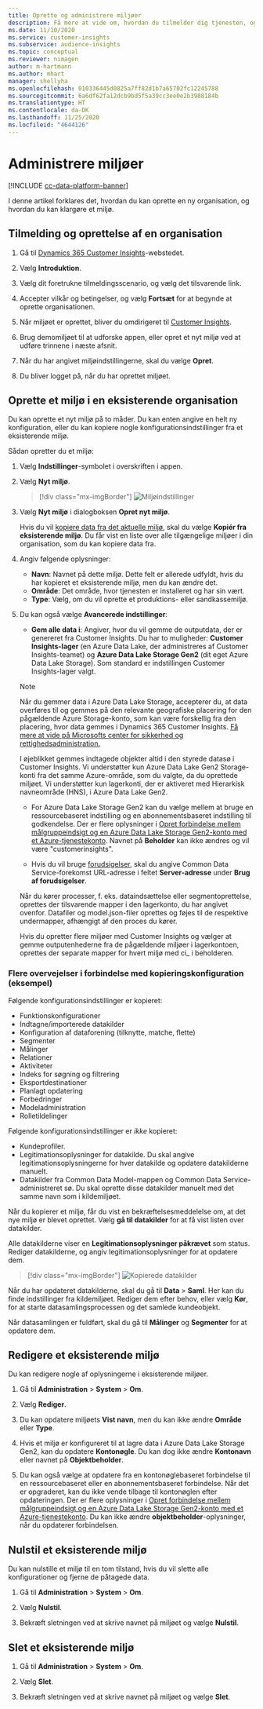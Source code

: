 ```yaml
---
title: Oprette og administrere miljøer
description: Få mere at vide om, hvordan du tilmelder dig tjenesten, og hvordan du administrerer miljøer.
ms.date: 11/10/2020
ms.service: customer-insights
ms.subservice: audience-insights
ms.topic: conceptual
ms.reviewer: nimagen
author: m-hartmann
ms.author: mhart
manager: shellyha
ms.openlocfilehash: 010336445d0825a7ff82d1b7a65702fc12245788
ms.sourcegitcommit: 6a6df62fa12dcb9bd5f5a39cc3ee0e2b3988184b
ms.translationtype: HT
ms.contentlocale: da-DK
ms.lasthandoff: 11/25/2020
ms.locfileid: "4644126"
---
```

# <a name="manage-environments"></a>Administrere miljøer

[!INCLUDE [cc-data-platform-banner](../includes/cc-data-platform-banner.md)]

I denne artikel forklares det, hvordan du kan oprette en ny organisation, og hvordan du kan klargøre et miljø.

## <a name="sign-up-and-create-an-organization"></a>Tilmelding og oprettelse af en organisation

1. Gå til [Dynamics 365 Customer Insights](https://dynamics.microsoft.com/ai/customer-insights/)-webstedet.

2. Vælg **Introduktion**.

3. Vælg dit foretrukne tilmeldingsscenario, og vælg det tilsvarende link.

4. Accepter vilkår og betingelser, og vælg **Fortsæt** for at begynde at oprette organisationen.

5. Når miljøet er oprettet, bliver du omdirigeret til [Customer Insights](https://home.ci.ai.dynamics.com).

6. Brug demomiljøet til at udforske appen, eller opret et nyt miljø ved at udføre trinnene i næste afsnit.

7. Når du har angivet miljøindstillingerne, skal du vælge **Opret**.

8. Du bliver logget på, når du har oprettet miljøet.

## <a name="create-an-environment-in-an-existing-organization"></a>Oprette et miljø i en eksisterende organisation

Du kan oprette et nyt miljø på to måder. Du kan enten angive en helt ny konfiguration, eller du kan kopiere nogle konfigurationsindstillinger fra et eksisterende miljø.

Sådan opretter du et miljø:

1. Vælg **Indstillinger**-symbolet i overskriften i appen.

1. Vælg **Nyt miljø**.

   > [!div class="mx-imgBorder"]
   > ![Miljøindstillinger](media/environment-settings-dialog.png)

1. Vælg **Nyt miljø** i dialogboksen **Opret nyt miljø**.

   Hvis du vil [kopiere data fra det aktuelle miljø](#additional-considerations-for-copy-configuration-preview), skal du vælge **Kopiér fra eksisterende miljø**. Du får vist en liste over alle tilgængelige miljøer i din organisation, som du kan kopiere data fra.

1. Angiv følgende oplysninger:
   - **Navn**: Navnet på dette miljø. Dette felt er allerede udfyldt, hvis du har kopieret et eksisterende miljø, men du kan ændre det.
   - **Område**: Det område, hvor tjenesten er installeret og har sin vært.
   - **Type**: Vælg, om du vil oprette et produktions- eller sandkassemiljø.

2. Du kan også vælge **Avancerede indstillinger**:

   - **Gem alle data i**: Angiver, hvor du vil gemme de outputdata, der er genereret fra Customer Insights. Du har to muligheder: **Customer Insights-lager** (en Azure Data Lake, der administreres af Customer Insights-teamet) og **Azure Data Lake Storage Gen2** (dit eget Azure Data Lake Storage). Som standard er indstillingen Customer Insights-lager valgt.

   > [!NOTE]
   > Når du gemmer data i Azure Data Lake Storage, accepterer du, at data overføres til og gemmes på den relevante geografiske placering for den pågældende Azure Storage-konto, som kan være forskellig fra den placering, hvor data gemmes i Dynamics 365 Customer Insights. [Få mere at vide på Microsofts center for sikkerhed og rettighedsadministration.](https://www.microsoft.com/trust-center)
   >
   > I øjeblikket gemmes indtagede objekter altid i den styrede datasø i Customer Insights.
   > Vi understøtter kun Azure Data Lake Gen2 Storage-konti fra det samme Azure-område, som du valgte, da du oprettede miljøet.
   > Vi understøtter kun lagerkonti, der er aktiveret med Hierarkisk navneområde (HNS), i Azure Data Lake Gen2.

   - For Azure Data Lake Storage Gen2 kan du vælge mellem at bruge en ressourcebaseret indstilling og en abonnementsbaseret indstilling til godkendelse. Der er flere oplysninger i [Opret forbindelse mellem målgruppeindsigt og en Azure Data Lake Storage Gen2-konto med et Azure-tjenestekonto](connect-service-principal.md). Navnet på **Beholder** kan ikke ændres og vil være "customerinsights".
   
   - Hvis du vil bruge [forudsigelser](predictions.md), skal du angive Common Data Service-forekomst URL-adresse i feltet **Server-adresse** under **Brug af forudsigelser**.

   Når du kører processer, f. eks. dataindsættelse eller segmentoprettelse, oprettes der tilsvarende mapper i den lagerkonto, du har angivet ovenfor. Datafiler og model.json-filer oprettes og føjes til de respektive undermapper, afhængigt af den proces du kører.

   Hvis du opretter flere miljøer med Customer Insights og vælger at gemme outputenhederne fra de pågældende miljøer i lagerkontoen, oprettes der separate mapper for hvert miljø med ci_<environmentid> i beholderen.

### <a name="additional-considerations-for-copy-configuration-preview"></a>Flere overvejelser i forbindelse med kopieringskonfiguration (eksempel)

Følgende konfigurationsindstillinger er kopieret:

- Funktionskonfigurationer
- Indtagne/importerede datakilder
- Konfiguration af dataforening (tilknytte, matche, flette)
- Segmenter
- Målinger
- Relationer
- Aktiviteter
- Indeks for søgning og filtrering
- Eksportdestinationer
- Planlagt opdatering
- Forbedringer
- Modeladministration
- Rolletildelinger

Følgende konfigurationsindstillinger er *ikke* kopieret:

- Kundeprofiler.
- Legitimationsoplysninger for datakilde. Du skal angive legitimationsoplysningerne for hver datakilde og opdatere datakilderne manuelt.
- Datakilder fra Common Data Model-mappen og Common Data Service-administreret sø. Du skal oprette disse datakilder manuelt med det samme navn som i kildemiljøet.

Når du kopierer et miljø, får du vist en bekræftelsesmeddelelse om, at det nye miljø er blevet oprettet. Vælg **gå til datakilder** for at få vist listen over datakilder.

Alle datakilderne viser en **Legitimationsoplysninger påkrævet** som status. Rediger datakilderne, og angiv legitimationsoplysninger for at opdatere dem.

> [!div class="mx-imgBorder"]
> ![Kopierede datakilder](media/data-sources-copied.png)

Når du har opdateret datakilderne, skal du gå til **Data** > **Saml**. Her kan du finde indstillinger fra kildemiljøet. Rediger dem efter behov, eller vælg **Kør**, for at starte datasamlingsprocessen og det samlede kundeobjekt.

Når datasamlingen er fuldført, skal du gå til **Målinger** og **Segmenter** for at opdatere dem.

## <a name="edit-an-existing-environment"></a>Redigere et eksisterende miljø

Du kan redigere nogle af oplysningerne i eksisterende miljøer.

1. Gå til **Administration** > **System** > **Om**.

2. Vælg **Rediger**.

3. Du kan opdatere miljøets **Vist navn**, men du kan ikke ændre **Område** eller **Type**.

4. Hvis et miljø er konfigureret til at lagre data i Azure Data Lake Storage Gen2, kan du opdatere **Kontonøgle**. Du kan dog ikke ændre **Kontonavn** eller navnet på **Objektbeholder**.

5. Du kan også vælge at opdatere fra en kontonøglebaseret forbindelse til en ressourcebaseret eller en abonnementsbaseret forbindelse. Når det er opgraderet, kan du ikke vende tilbage til kontonøglen efter opdateringen. Der er flere oplysninger i [Opret forbindelse mellem målgruppeindsigt og en Azure Data Lake Storage Gen2-konto med et Azure-tjenestekonto](connect-service-principal.md). Du kan ikke ændre **objektbeholder**-oplysninger, når du opdaterer forbindelsen.

## <a name="reset-an-existing-environment"></a>Nulstil et eksisterende miljø

Du kan nulstille et miljø til en tom tilstand, hvis du vil slette alle konfigurationer og fjerne de påtagede data.

1.  Gå til **Administration** > **System** > **Om**.

2.  Vælg **Nulstil**. 

3.  Bekræft sletningen ved at skrive navnet på miljøet og vælge **Nulstil**.


## <a name="delete-an-existing-environment"></a>Slet et eksisterende miljø

1. Gå til **Administration** > **System** > **Om**.

1. Vælg **Slet**.

1. Bekræft sletningen ved at skrive navnet på miljøet og vælge **Slet**.
